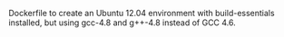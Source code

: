 Dockerfile to create an Ubuntu 12.04 environment with build-essentials
installed, but using gcc-4.8 and g++-4.8 instead of GCC 4.6.
